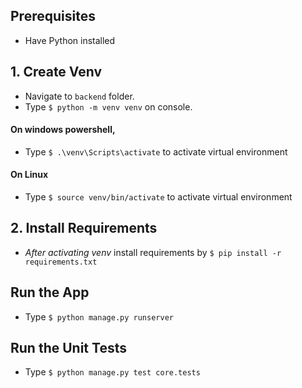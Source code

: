 ## Prerequisites
* Have Python installed

## 1. Create Venv
* Navigate to `backend` folder.
* Type `$ python -m venv venv` on console.
#### On windows powershell,
* Type `$ .\venv\Scripts\activate` to activate virtual environment
#### On Linux
* Type `$ source venv/bin/activate` to activate virtual environment

## 2. Install Requirements
* _After activating venv_ install requirements by `$ pip install -r requirements.txt`

## Run the App
* Type `$ python manage.py runserver`

## Run the Unit Tests
* Type `$ python manage.py test core.tests`
